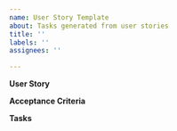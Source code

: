 ```yaml
---
name: User Story Template
about: Tasks generated from user stories
title: ''
labels: ''
assignees: ''

---
```


**User Story**

**Acceptance Criteria**

**Tasks**
